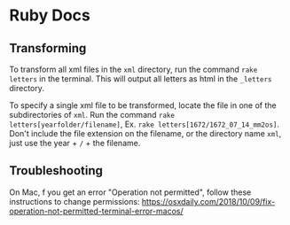 # Ruby Docs

## Transforming

To transform all xml files in the `xml` directory, run the command `rake letters` in the terminal. This will output all letters as html in the `_letters` directory.

To specify a single xml file to be transformed, locate the file in one of the subdirectories of `xml`. Run the command `rake letters[yearfolder/filename]`, Ex. `rake letters[1672/1672_07_14_mm2os]`. Don't include the file extension on the filename, or the directory name `xml`, just use the year + `/` + the filename.

## Troubleshooting

On Mac, f you get an error "Operation not permitted", follow these instructions to change permissions: <https://osxdaily.com/2018/10/09/fix-operation-not-permitted-terminal-error-macos/>




 